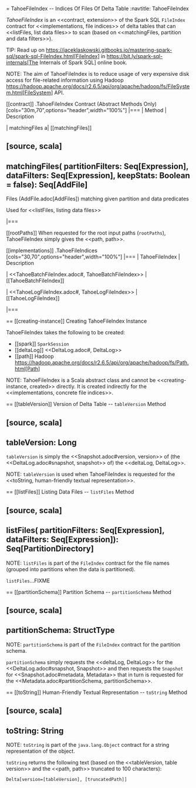= TahoeFileIndex -- Indices Of Files Of Delta Table
:navtitle: TahoeFileIndex

*TahoeFileIndex* is an <<contract, extension>> of the Spark SQL `FileIndex` contract for <<implementations, file indices>> of delta tables that can <<listFiles, list data files>> to scan (based on <<matchingFiles, partition and data filters>>).

TIP: Read up on https://jaceklaskowski.gitbooks.io/mastering-spark-sql/spark-sql-FileIndex.html[FileIndex] in https://bit.ly/spark-sql-internals[The Internals of Spark SQL] online book.

NOTE: The aim of TahoeFileIndex is to reduce usage of very expensive disk access for file-related information using Hadoop https://hadoop.apache.org/docs/r2.6.5/api/org/apache/hadoop/fs/FileSystem.html[FileSystem] API.

[[contract]]
.TahoeFileIndex Contract (Abstract Methods Only)
[cols="30m,70",options="header",width="100%"]
|===
| Method
| Description

| matchingFiles
a| [[matchingFiles]]

[source, scala]
----
matchingFiles(
  partitionFilters: Seq[Expression],
  dataFilters: Seq[Expression],
  keepStats: Boolean = false): Seq[AddFile]
----

Files (AddFile.adoc[AddFiles]) matching given partition and data predicates

Used for <<listFiles, listing data files>>

|===

[[rootPaths]]
When requested for the root input paths (`rootPaths`), TahoeFileIndex simply gives the <<path, path>>.

[[implementations]]
.TahoeFileIndices
[cols="30,70",options="header",width="100%"]
|===
| TahoeFileIndex
| Description

| <<TahoeBatchFileIndex.adoc#, TahoeBatchFileIndex>>
| [[TahoeBatchFileIndex]]

| <<TahoeLogFileIndex.adoc#, TahoeLogFileIndex>>
| [[TahoeLogFileIndex]]

|===

== [[creating-instance]] Creating TahoeFileIndex Instance

TahoeFileIndex takes the following to be created:

* [[spark]] `SparkSession`
* [[deltaLog]] <<DeltaLog.adoc#, DeltaLog>>
* [[path]] Hadoop https://hadoop.apache.org/docs/r2.6.5/api/org/apache/hadoop/fs/Path.html[Path]

NOTE: TahoeFileIndex is a Scala abstract class and cannot be <<creating-instance, created>> directly. It is created indirectly for the <<implementations, concrete file indices>>.

== [[tableVersion]] Version of Delta Table -- `tableVersion` Method

[source, scala]
----
tableVersion: Long
----

`tableVersion` is simply the <<Snapshot.adoc#version, version>> of (the <<DeltaLog.adoc#snapshot, snapshot>> of) the <<deltaLog, DeltaLog>>.

NOTE: `tableVersion` is used when TahoeFileIndex is requested for the <<toString, human-friendly textual representation>>.

== [[listFiles]] Listing Data Files -- `listFiles` Method

[source, scala]
----
listFiles(
  partitionFilters: Seq[Expression],
  dataFilters: Seq[Expression]): Seq[PartitionDirectory]
----

NOTE: `listFiles` is part of the `FileIndex` contract for the file names (grouped into partitions when the data is partitioned).

`listFiles`...FIXME

== [[partitionSchema]] Partition Schema -- `partitionSchema` Method

[source, scala]
----
partitionSchema: StructType
----

NOTE: `partitionSchema` is part of the `FileIndex` contract for the partition schema.

`partitionSchema` simply requests the <<deltaLog, DeltaLog>> for the <<DeltaLog.adoc#snapshot, Snapshot>> and then requests the `Snapshot` for <<Snapshot.adoc#metadata, Metadata>> that in turn is requested for the <<Metadata.adoc#partitionSchema, partitionSchema>>.

== [[toString]] Human-Friendly Textual Representation -- `toString` Method

[source, scala]
----
toString: String
----

NOTE: `toString` is part of the `java.lang.Object` contract for a string representation of the object.

`toString` returns the following text (based on the <<tableVersion, table version>> and the <<path, path>> truncated to 100 characters):

```
Delta[version=[tableVersion], [truncatedPath]]
```
